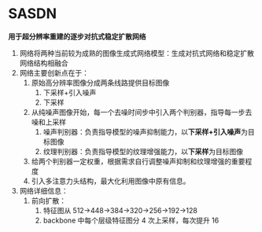 # SASDN
 **用于超分辨率重建的逐步对抗式稳定扩散网络**
1.  网络将两种当前较为成熟的图像生成式网络模型：生成对抗式网络和稳定扩散网络结构相融合
2.  网络主要创新点在于：
    1.  原始高分辨率图像分成两条线路提供目标图像
        1.  下采样+引入噪声
        2.  下采样
    2. 从纯噪声图像开始，每一个去噪时间步中引入两个判别器，指导每一步去噪和上采样
       1. 噪声判别器：负责指导模型的噪声抑制能力，以**下采样+引入噪声**为目标图像
       2. 纹理判别器：负责指导模型的纹理增强能力，以**下采样**为目标图像
    3. 给两个判别器一定权重，根据需求自行调整噪声抑制和纹理增强的重要程度
    4. 引入多注意力头结构，最大化利用图像中原有信息。
3. 网络详细信息：
   1. 前向扩散：
      1. 特征图从 512->448->384->320->256->192->128
      2. backbone 中每个层级特征图分 4 次上采样，每次提升 16